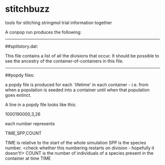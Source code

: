# stitchbuzz
tools for stitching stringmol trial information together

A conpop run produces the following:

---
##splitstory.dat:

This file contains a list of all the divisions that occur. It should be possible to see the ancestry of the container-of-containers in this file.

---
##popdy files:

a popdy file is produced for each `lifetime' in each container - i.e. from when a population is seeded into a container until when that population goes extinct. 

A line in a popdy file looks like this:

1000190000,3,26

each number represents

TIME,SPP,COUNT

TIME is relative to the start of the whole simulation
SPP is the species number. <check whether this numbering restarts on division - hopefully it doesn't!>
COUNT is the number of individuals of a species present in the container at time TIME
